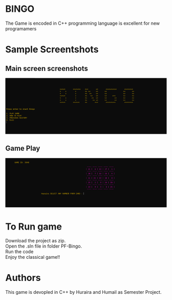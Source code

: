 
# BINGO 

The Game is encoded in C++ programming language is excellent for new programamers



# Sample Screentshots
## Main screen screenshots
<img src="./PF-Bingo/PF-Bingo/screenshots/home.png" style="width:1500; height:200;">

## Game Play
<img src="./PF-Bingo/PF-Bingo/screenshots/gameplay.png" style="width:1500; height:200;">

# To Run game
Download the project as zip.  
Open the .sln file in folder PF-Bingo.  
Run the code   
Enjoy the classical game!!

# Authors
This game is devopled in C++ by Huraira and Humail as Semester Project.